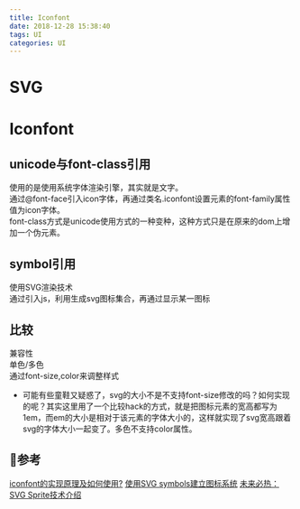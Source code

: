 ```yaml
---
title: Iconfont
date: 2018-12-28 15:38:40
tags: UI
categories: UI
---
```

# SVG
# Iconfont
## unicode与font-class引用
使用的是使用系统字体渲染引擎，其实就是文字。  
通过@font-face引入icon字体，再通过类名.iconfont设置元素的font-family属性值为icon字体。  
font-class方式是unicode使用方式的一种变种，这种方式只是在原来的dom上增加一个伪元素。
## symbol引用
使用SVG渲染技术   
通过引入js，利用<symbol>生成svg图标集合，再通过<use>显示某一图标   
## 比较
兼容性  
单色/多色  
通过font-size,color来调整样式  
* 可能有些童鞋又疑惑了，svg的大小不是不支持font-size修改的吗？如何实现的呢？其实这里用了一个比较hack的方式，就是把图标元素的宽高都写为1em，而em的大小是相对于该元素的字体大小的，这样就实现了svg宽高跟着svg的字体大小一起变了。多色不支持color属性。

## 参考
[iconfont的实现原理及如何使用?](https://my.oschina.net/codingDog/blog/1618232)
[使用SVG symbols建立图标系统](https://www.w3cplus.com/svg/how-to-create-an-icon-system-using-svg-symbols.html)
[未来必热：SVG Sprite技术介绍](https://www.zhangxinxu.com/wordpress/2014/07/introduce-svg-sprite-technology/)